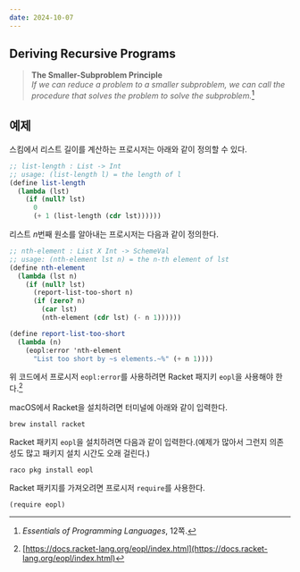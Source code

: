 ```yaml
---
date: 2024-10-07
---
```


## Deriving Recursive Programs

> **The Smaller-Subproblem Principle**  
> *If we can reduce a problem to a smaller subproblem, we can call the procedure that solves the problem to solve the subproblem.*[^1]

[^1]: *Essentials of Programming Languages*, 12쪽.

## 예제

스킴에서 리스트 길이를 계산하는 프로시저는 아래와 같이 정의할 수 있다.
```scheme
;; list-length : List -> Int
;; usage: (list-length l) = the length of l
(define list-length
  (lambda (lst)
    (if (null? lst)
      0
      (+ 1 (list-length (cdr lst))))))
```

리스트 $n$번째 원소를 알아내는 프로시저는 다음과 같이 정의한다. 


```scheme
;; nth-element : List X Int -> SchemeVal
;; usage: (nth-element lst n) = the n-th element of lst
(define nth-element
  (lambda (lst n)
    (if (null? lst)
      (report-list-too-short n)
      (if (zero? n)
        (car lst)
        (nth-element (cdr lst) (- n 1))))))

(define report-list-too-short
  (lambda (n)
    (eopl:error 'nth-element
      "List too short by ~s elements.~%" (+ n 1))))
```

위 코드에서 프로시저 `eopl:error`를 사용하려면 Racket 패지키 `eopl`을 사용해야 한다.[^2]

[^2]: [https://docs.racket-lang.org/eopl/index.html](https://docs.racket-lang.org/eopl/index.html)

macOS에서 Racket을 설치하려면 터미널에 아래와 같이 입력한다.

```
brew install racket
```

Racket 패키지 `eopl`을 설치하려면 다음과 같이 입력한다.(예제가 많아서 그런지 의존성도 많고 패키지 설치 시간도 오래 걸린다.)

```
raco pkg install eopl
```

Racket 패키지를 가져오려면 프로시저 `require`를 사용한다.

```
(require eopl)
```
